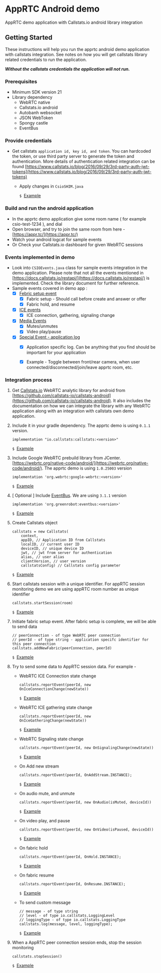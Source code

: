 # AppRTC Android demo 

AppRTC demo application with Callstats.io android library integration

## Getting Started

These instructions will help you run the apprtc android demo application with callstats integration. See notes on how you will get
callstats library related credentials to run the application. 

***Without the callstats credentials the application will not run.***

### Prerequisites

- Minimum SDK version 21
- Library dependency 
    - WebRTC native 
    - Callstats.io android 
    - Autobanh websocket
    - JSON WebToken
    - Spongy castle
    - EventBus
 
### Provide credentials

- Get callstats ``` application id, key id, and token ```. You can hardcoded the token, or use third party server to generate the token and authentication. More 
details of authentication related integration can be found [https://www.callstats.io/blog/2016/09/29/3rd-party-auth-jwt-tokens](https://www.callstats.io/blog/2016/09/29/3rd-party-auth-jwt-tokens) 
    - Apply changes in ```CsioSHIM.java```
   
        ```$ ```[Example](./app/src/main/java/org/appspot/apprtc/csio/CsioSHIM.java#L62)

### Build and run the android application 

- In the apprtc demo application give some room name ( for example csio-test-1234 ), and dial
- Open browser, and try to join the same room from here - [https://appr.tc/](https://appr.tc/)
- Watch your android logcat for sample events
- Or Check your Callstats.io dashboard for given WebRTC sessions


### Events implemented in demo
- Look into ```CSIOEvents.java``` class for sample events integration in the demo application. Please note that not all the events mentioned in [https://docs.callstats.io/restapi/](https://docs.callstats.io/restapi/) is implemented. Check the library document for further reference.
- Sample events covered in demo app :
    - [x] [Febric setup event ](https://docs.callstats.io/restapi/#tag/Fabric-Events)
        - [x] Fabric setup - Should call before create and answer or offer
        - [x] Fabric hold, and resume
    - [x] [ICE events ](https://docs.callstats.io/restapi/#tag/ICE-Events)
        - [x] ICE connection, gathering, signaling change
    - [x] [Media Events](https://docs.callstats.io/restapi/#tag/Media-Events)
        - [x] Mutes/unmutes
        - [x] Video play/pause
    - [x] [Special Event - application log ](https://docs.callstats.io/restapi/#tag/special-events)
        - [x] Application specific log. Can be anything that you find should be important for your application
        - [x] Example - Toggle between front/rear camera, when user connected/disconnected/join/leave apprtc room, etc.
        
        
### Integration process

1. Get [Callstats.io](https://www.callstats.io/) WebRTC analytic library for android from [https://github.com/callstats-io/callstats-android](https://github.com/callstats-io/callstats-android). It also includes the documentation 
on how we can integrate the library with any WebRTC application along with an integration with callstats own demo application. 

2. Include it in your gradle dependency. The apprtc demo is using ```0.1.1``` version.

    ```
    implementation "io.callstats:callstats:<version>"
    ```
    ```$ ```[Example](./app/build.gradle#L30)

3. Include Google WebRTC prebuild library from JCenter. [https://webrtc.org/native-code/android/](https://webrtc.org/native-code/android/). The apprtc demo is using ```1.0.25003``` version

    ```
    implementation 'org.webrtc:google-webrtc:<version>'
    ```
    ```$ ```[Example](./app/build.gradle#L29)
    
4. [ Optional ] Include [EventBus](https://github.com/greenrobot/EventBus). We are using ```3.1.1``` version

    ```
    implementation 'org.greenrobot:eventbus:<version>'
    ```
    ```$ ```[Example](./app/build.gradle#L34)

5. Create Callstats object 
    
    ```
    callstats = new Callstats(
        context,
        appID, // Application ID from Callstats
        localID, // current user ID
        deviceID, // unique device ID
        jwt, // jwt from server for authentication
        alias, // user alias
        clientVersion, // user version
        callstatsConfig) // Callstats config parameter 
    ``` 
    ```$ ```[Example](./app/src/main/java/org/appspot/apprtc/csio/CsioSHIM.java#L76)

6. Start callstats session with a unique identifier. For appRTC session monitoring demo we are using appRTC room number as unique identifier

    ```
    callstats.startSession(room)
    ```
    ```$ ```[Example](./app/src/main/java/org/appspot/apprtc/csio/CsioSHIM.java#L95)
    
7. Initiate fabric setup event. After fabric setup is complete, we will be able to send data

    ```
    // peerConnection - of type WebRTC peer connection
    // peerId - of type string - application specifc identifier for this peer connection
    callstats.addNewFabric(peerConnection, peerId)
    ```
    ```$ ```[Example](./app/src/main/java/org/appspot/apprtc/csio/CsioSHIM.java#L136)
    
8. Try to send some data to AppRTC session data. For example -
  
    - WebRTC ICE Connection state change
        
        ```
        callstats.reportEvent(peerId, new OnIceConnectionChange(newState))
        ```
        ```$ ```[Example](./app/src/main/java/org/appspot/apprtc/csio/CsioSHIM.java#L144)
        
    - WebRTC ICE gathering state change
    
        ```
        callstats.reportEvent(peerId, new OnIceGatheringChange(newState))
        ```
        ```$ ```[Example](./app/src/main/java/org/appspot/apprtc/csio/CsioSHIM.java#L152)
        
    - WebRTC Signaling state change 
        
        ```
        callstats.reportEvent(peerId, new OnSignalingChange(newState))
        ```
        ```$ ```[Example](./app/src/main/java/org/appspot/apprtc/csio/CsioSHIM.java#L160)
        
    - On Add new stream 
        ```
        callstats.reportEvent(peerId, OnAddStream.INSTANCE);
        ```
        ```$ ```[Example](./app/src/main/java/org/appspot/apprtc/csio/CsioSHIM.java#L169)
        
    - On audio mute, and unmute
        ```
        callstats.reportEvent(peerId, new OnAudio(isMuted, deviceId))
        ```
        ```$ ```[Example](./app/src/main/java/org/appspot/apprtc/csio/CsioSHIM.java#L180)
        
    - On video play, and pause
        ```
        callstats.reportEvent(peerId, new OnVideo(isPaused, deviceId))
        ```
        ```$ ```[Example](./app/src/main/java/org/appspot/apprtc/csio/CsioSHIM.java#L188)
        
    - On fabric hold
        ```
        callstats.reportEvent(peerId, OnHold.INSTANCE);
        ```
        ```$ ```[Example](./app/src/main/java/org/appspot/apprtc/csio/CsioSHIM.java#L204)
        
    - On fabric resume
        ```
        callstats.reportEvent(peerId, OnResume.INSTANCE);
        ```
        ```$ ```[Example](./app/src/main/java/org/appspot/apprtc/csio/CsioSHIM.java#L196)
        
    - To send custom message
        ```
        // message - of type string
        // level - of type io.callstats.LoggingLevel
        // loggingType - of type io.callstats.LoggingType
        callstats.log(message, level, loggingType);
        
        ```
        ```$ ```[Example](./app/src/main/java/org/appspot/apprtc/csio/CsioSHIM.java#L212)
       

9. When a AppRTC peer connection session ends, stop the session monitoring

    ```
    callstats.stopSession()
    ```
    ```$ ```[Example](./app/src/main/java/org/appspot/apprtc/csio/CsioSHIM.java#L107)

 